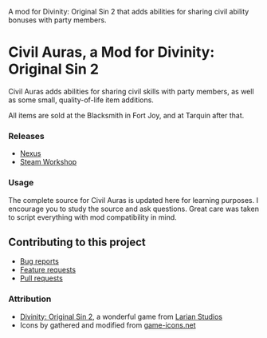 A mod for Divinity: Original Sin 2 that adds abilities for sharing civil ability bonuses with party members.

Civil Auras, a Mod for Divinity: Original Sin 2
=======
Civil Auras adds abilities for sharing civil skills with party members, as well as some small, quality-of-life item additions.

All items are sold at the Blacksmith in Fort Joy, and at Tarquin after that.

### Releases
* [Nexus](https://www.nexusmods.com/divinityoriginalsin2/mods/180?)
* [Steam Workshop](http://steamcommunity.com/sharedfiles/filedetails/?id=1163198876) 

### Usage
The complete source for Civil Auras is updated here for learning purposes. I encourage you to study the source and ask questions. Great care was taken to script everything with mod compatibility in mind.

## Contributing to this project

* [Bug reports](CONTRIBUTING.md#bugs)
* [Feature requests](CONTRIBUTING.md#features)
* [Pull requests](CONTRIBUTING.md#pull-requests)


### Attribution
- [Divinity: Original Sin 2](http://store.steampowered.com/app/435150/Divinity_Original_Sin_2/), a wonderful game from [Larian Studios](http://larian.com/)
- Icons by gathered and modified from [game-icons.net](http://game-icons.net)
